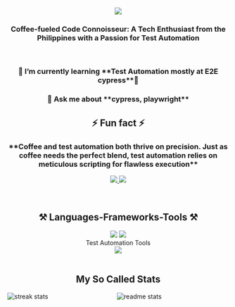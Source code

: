 <h1 align="center">
    <img src="https://readme-typing-svg.herokuapp.com/?font=Righteous&size=35&center=true&vCenter=true&width=500&height=70&duration=4000&lines=Kumusta+👋;+I'm+Ruz!;" />
</h1>
<h3 align="center">Coffee-fueled Code Connoisseur: A Tech Enthusiast from the Philippines with a Passion for Test Automation</h3>

<br/>

<div align="center">
<h3>🌱 I’m currently learning **Test Automation mostly at E2E cypress**🌱</h3>
<h3>💬 Ask me about **cypress, playwright**</h3>

<h2>⚡ Fun fact ⚡</h2> 
<h3>**Coffee and test automation both thrive on precision. Just as coffee needs the perfect blend, test automation relies on meticulous scripting for flawless execution**</h3>

<div align="center"> 
  <a href="arturocrisanto1@gmail.com">
    <img src="https://img.shields.io/badge/Gmail-333333?style=for-the-badge&logo=gmail&logoColor=red" />
  </a>
  <a href="https://www.linkedin.com/in/mark-ruzell-maray/" target="_blank">
    <img src="https://img.shields.io/badge/LinkedIn-0077B5?style=for-the-badge&logo=linkedin&logoColor=white" target="_blank" />
  </a>
</div>
<br>
<br>

<h2 align="center">⚒️ Languages-Frameworks-Tools ⚒️</h2>

<div align="center">
    <img src="https://skillicons.dev/icons?i=react,next,html,javascript,css,vscode,github,figma,tailwind,git,npm" />
    <img src="https://skillicons.dev/icons?i=nodejs,firebase,mysql,mongodb,postman" /><br>
    <h2">Test Automation Tools</h2><br>
    <img src="https://skillicons.dev/icons?i=cypress,gherkin" /><br>
</div>
<br>
<h2 align="center">My So Called Stats</h2>

<div align=center>
    <img align="left" src="https://github-readme-stats.vercel.app/api/top-langs?username=arturocrisanto&count_private=true&theme=react&border_radius=10" alt="streak stats" />
    <img align="center" src="https://github-readme-stats.vercel.app/api?username=arturocrisanto&count_private=true&show_icons=true&theme=react&rank_icon=github&border_radius=10" alt="readme stats" />

  <br/>
</div>

